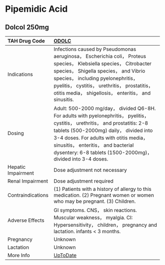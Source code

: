 # Pipemidic Acid

## Dolcol 250mg

| TAH Drug Code      | [ODOLC](https://www.tahsda.org.tw/drugs/hissearch.php?drug_code=ODOLC)                                                                                                                                                                                                                                                    |
|:-------------------|:--------------------------------------------------------------------------------------------------------------------------------------------------------------------------------------------------------------------------------------------------------------------------------------------------------------------------|
| Indications        | Infections caused by Pseudomonas aeruginosa， Escherichia coli， Proteus species， Klebsiella species， Citrobacter species， Shigella species， and Vibrio species， including pyelonephritis， pyelitis， cystitis， urethritis， prostatitis， otitis media， shigellosis， enteritis， and sinusitis.                 |
| Dosing             | Adult: 500-2000 mg/day， divided Q6-8H. For adults with pyelonephritis， pyelitis， cystitis， urethritis， and prostatitis: 2-8 tablets (500-2000mg) daily， divided into 3-4 doses. For adults with otitis media， sinusitis， enteritis， and bacterial dysentery: 6-8 tablets (1500-2000mg)， divided into 3-4 doses. |
| Hepatic Impairment | Dose adjustment not necessary                                                                                                                                                                                                                                                                                             |
| Renal Impairment   | Dose adjustment required                                                                                                                                                                                                                                                                                                  |
| Contraindications  | (1) Patients with a history of allergy to this medication. (2) Pregnant women or women who may be pregnant. (3) Children.                                                                                                                                                                                                 |
| Adverse Effects    | GI symptoms. CNS， skin reactions. Muscular weakness， myalgia. CI: Hypersensitivity， children， pregnancy and lactation. infants < 3 months.                                                                                                                                                                            |
| Pregnancy          | Unknown                                                                                                                                                                                                                                                                                                                   |
| Lactation          | Unknown                                                                                                                                                                                                                                                                                                                   |
| More Info          | [UpToDate](https://www.uptodate.com/contents/pipemidic-acid-international-drug-information-concise)                                                                                                                                                                                                                       |

